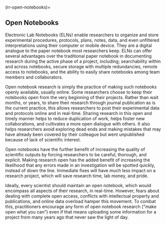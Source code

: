 (rr-open-notebooks)=
## Open Notebooks

Electronic Lab Notebooks (ELNs) enable researchers to organize and store experimental procedures, protocols, plans, notes, data, and even unfiltered interpretations using their computer or mobile device.
They are a digital analogue to the paper notebook most researchers keep.
ELNs can offer several advantages over the traditional paper notebook in documenting research during the active phase of a project, including; searchability within and across notebooks, secure storage with multiple redundancies, remote access to notebooks, and the ability to easily share notebooks among team members and collaborators.

Open notebook research is simply the practice of making such notebooks openly available, usually online.
Some researchers choose to keep their notebooks open from the very beginning of their projects.
Rather than wait months, or years, to share their research through journal publication as is the current practice, this allows researchers to post their experimental data and protocols online and in real-time.
Sharing research in this open and timely manner helps to reduce duplication of work, helps foster new collaborations, and cultivates a more open dialogue with others.
It also helps researchers avoid exploring dead ends and making mistakes that may have already been covered by their colleague but went unpublished because of lack of scientific interest.

Open notebooks have the further benefit of increasing the quality of scientific outputs by forcing researchers to be careful, thorough, and explicit.
Making research open has the added benefit of increasing the likelihood that any errors made in an investigation will be spotted quickly, instead of down the line.
Immediate fixes will have much less impact on a research project, which will save research time, lab money, and pride.

Ideally, every scientist should maintain an open notebook, which would encompass all aspects of their research, in real-time.
However, fears about dealing with complete open access, conflicts with intellectual property and publications, and online data overload hamper this movement.
To combat this, practitioners encourage any form of open notebook research ("make open what you can") even if that means uploading some information for a project from many years ago that never saw the light of day.
